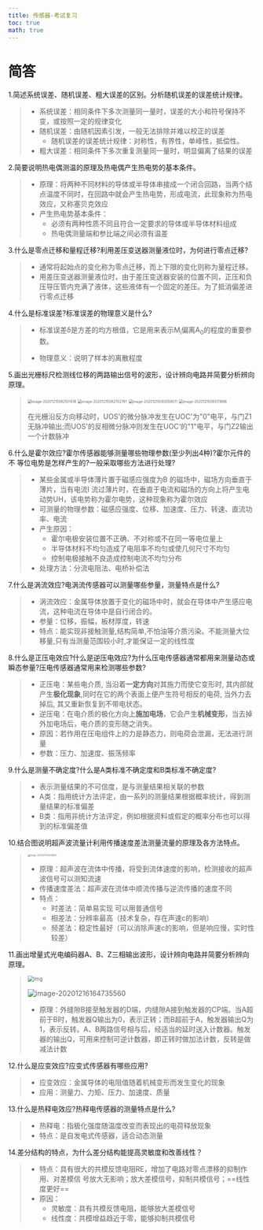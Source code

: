 ```yaml
---
title: 传感器-考试复习
toc: true
math: true
---
```

# 简答
1.简述系统误差、随机误差、粗大误差的区别。分析随机误差的误差统计规律。

> - 系统误差：相同条件下多次测量同一量时，误差的大小和符号保持不变，或按照一定的规律变化
> - 随机误差：由随机因素引发，一般无法排除并难以校正的误差
>   - 随机误差的误差统计规律：对称性，有界性，单峰性，抵偿性。
> - 粗大误差：相同条件下多次重复测量同一量时，明显偏离了结果的误差

2.简要说明热电偶测温的原理及热电偶产生热电势的基本条件。

> - 原理：将两种不同材料的导体或半导体串接成一个闭合回路，当两个结点温度不同时，在回路中就会产生热电势，形成电流，此现象称为热电效应，又称塞贝克效应
> - 产生热电势基本条件：
>   - 必须有两种性质不同且符合一定要求的导体或半导体材料组成
>   - 热电偶测量端和参比端之间必须有温差

3.什么是零点迁移和量程迁移?利用差压变送器测量液位时，为何进行零点迁移?

> - 通常将起始点的变化称为零点迁移，而上下限的变化则称为量程迁移。
> - 用差压变送器测量液位时，由于差压变送器安装的位置不同，正压和负压导压管内充满了液体，这些液体有一个固定的差压。为了抵消偏差进行零点迁移

4.什么是标准误差?标准误差的物理意义是什么?

> - 标准误差δ是方差的均方根值，它是用来表示M<sub>i</sub>偏离A<sub>0</sub>的程度的重要参数。
>
> - 物理意义：说明了样本的离散程度

5.画出光栅标尺检测线位移的两路输出信号的波形，设计辨向电路并简要分析辨向原理。

> <img src="http://222.65.137.121:9702/images/2020/12/14/20201215092501.png" alt="image-20201215092501418" style="zoom:50%;" />
>
> <img src="http://222.65.137.121:9702/images/2020/12/14/20201215092702.png" alt="image-20201215092702761" style="zoom:50%;" />
>
> <img src="http://222.65.137.121:9702/images/2020/12/14/20201215093058.png" alt="image-20201215093058011" style="zoom:50%;" />
>
> <img src="http://222.65.137.121:9702/images/2020/12/14/20201215093111.png" alt="image-20201215093111666" style="zoom:50%;" />
>
> 在光栅沿反方向移动时，UOS'的微分脉冲发生在UOC'为"0"电平，与门Z1无脉冲输出;而UOS'的反相微分脉冲则发生在UOC‘的"1"电平，与门Z2输出一个计数脉冲

6.什么是霍尔效应?霍尔传感器能够测量哪些物理参数(至少列出4种)?霍尔元件的不
等位电势是怎样产生的?一般采取哪些方法进行处理?

> - 某些金属或半导体薄片置于磁感应强度为B 的磁场中，磁场方向垂直于薄片，当有电流I 流过薄片时，在垂直于电流和磁场的方向上将产生电动势UH，该电势称为霍尔电势，这种现象称为霍尔效应
> - 可测量的物理参数：磁感应强度、位移、加速度、压力、转速、直流功率、电流
> - 产生原因：
>   - 霍尔电极安装位置不正确、不对称或不在同一等电位量上
>   - 半导体材料不均匀造成了电阻率不均匀或使几何尺寸不均匀
>   - 控制电极接触不良造成控制电流不均匀分布
> - 处理方法：分流电阻法、电桥补偿法

7.什么是涡流效应?电涡流传感器可以测量哪些参量，测量特点是什么?

> - 涡流效应：金属导体放置于变化的磁场中时，就会在导体中产生感应电流，这种电流在导体中是自行闭合的。
> - 参量：位移，振幅，板材厚度，转速
> - 特点：能实现非接触测量,结构简单,不怕油等介质污染。不能测量大位移量,只有当测量范围较小时,才能保证一定的线性度

8.什么是正压电效应?什么是逆压电效应?为什么压电传感器通常都用来测量动态或瞬态参量?压电传感器通常用来检测哪些参数?

> - 正压电：某些电介质, 当沿着**一定方向**对其施力而使它变形时, 其内部就产生**极化现象**,同时在它的两个表面上便产生符号相反的电荷, 当外力去掉后, 其又重新恢复到不带电状态。
> - 逆压电：在电介质的极化方向上**施加电场**，它会产生**机械变形**，当去掉外加电场后，电介质的变形随之消失。
> - 原因：若作用在压电组件上的力是静态力，则电荷会泄漏，无法进行测量
> - 参数：压力、加速度、振荡频率

9.什么是测量不确定度?什么是A类标准不确定度和B类标准不确定度?

> - 表示测量结果的不可信度，是与测量结果相关联的参数
> - A类：指用统计方法评定，由一系列的测量结果根据概率统计，得到测量结果的标准偏差
> - B类：指用非统计方法评定，例如根据资料或假定的概率分布也可以得到的标准偏差值

10.结合图说明超声波流量计利用传播速度差法测量流量的原理及各方法特点。

> <img src="http://222.65.137.121:9702/images/2020/12/15/20201215144218.png" alt="image-20201215144218855" style="zoom:30%;" />
>
> - 原理：超声波在流体中传播，将受到流体速度的影响，检测接收的超声波信号可以测知流速
> - 传播速度差法：超声波在流体中顺流传播与逆流传播的速度不同
> - 特点：
>   - 时差法：简单易实现  可以用普通信号
>   - 相差法：分辨率最高（技术复杂，存在声速c的影响）
>   - 频差法：稳定性最好（可以消除声速c的影响，但是响应慢，实时性较差）

11.画出增量式光电编码器A、B、Z三相输出波形，设计辨向电路并简要分析辨向原理。

> <img src="http://222.65.137.121:9702/images/2020/12/15/20201215144732.jpg" alt="img" style="zoom:75%;" />
>
> ![image-20201216164735560](http://222.65.137.121:9702/images/2020/12/16/20201216164735.png)
>
> - 原理：外缝隙B接至触发器的D端，内缝隙A接到触发器的CP端。当A超前于B时，触发器Q输出为0，表示正转；而B超前于A，触发器输出Q为1，表示反转。A、B两路信号相与后，经适当的延时送入计数器。触发器的输出Q，可用来控制可逆计数器，即正转时做加法计数，反转是做减法计数

12.什么是应变效应?应变式传感器有哪些应用?

> - 应变效应：金属导体的电阻值随着机械变形而发生变化的现象
> - 应用：测量力、力矩、压力、加速度、质量

13.什么是热释电效应?热释电传感器的测量特点是什么?

> - 热释电：指极化强度随温度改变而表现出的电荷释放现象
> - 特点：是自发电式传感器，适合动态测量

14.差分结构的特点，为什么差分结构能提高灵敏度和改善线性？

> - 特点：具有很大的共模反馈电阻RE，增加了电路对零点漂移的抑制作用、对差模信      号放大无影响；放大差模信号，抑制共模信号；==线性度更好==
> - 原因：
>   - 灵敏度：具有共模反馈电阻，能够放大差模信号
>   - 线性度：共模增益趋近于零，能够抑制共模信号

